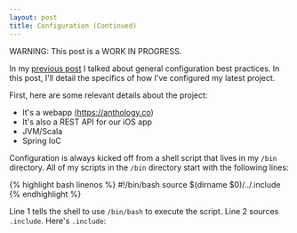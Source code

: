 ```yaml
---
layout: post
title: Configuration (Continued)
---
```


WARNING: This post is a WORK IN PROGRESS.

In my [previous post](/2016/01/25/configuration/) I talked about general configuration best practices. In this post, I'll detail the specifics of how I've configured my latest project.

First, here are some relevant details about the project:

* It's a webapp (https://anthology.co)
* It's also a REST API for our iOS app
* JVM/Scala
* Spring IoC

Configuration is always kicked off from a shell script that lives in my `/bin` directory. All of my scripts in the `/bin` directory start with the following lines:

{% highlight bash linenos %}
#!/bin/bash
source $(dirname $0)/../.include
{% endhighlight %}

Line 1 tells the shell to use `/bin/bash` to execute the script. Line 2 sources `.include`. Here's `.include`:
